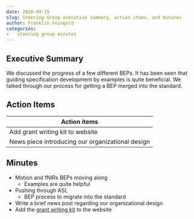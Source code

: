 ```yaml
---
date: 2020-09-15
slug: Steering Group executive summary, action items, and minutes
author: Franklin Feingold
categories:
-   steering group minutes
---
```





<!-- more -->


## Executive Summary

We discussed the progress of a few different BEPs. It has been seen that guiding specification development by examples is quite beneficial. We talked through our process for getting a BEP merged into the standard.

## Action Items

| Action items |
| -------- |
| Add grant writing kit to website    |
| News piece introducing our organizational design |

## Minutes

- Motion and fNIRs BEPs moving along
  - Examples are quite helpful
- Pushing through ASL
  - BEP process to migrate into the standard
- Write a brief news post regarding our organizational design
- Add the [grant writing kit](https://docs.google.com/document/d/1Q7JTOvUqt05YQfnbvGoP1SZQy_CGkNEVcsVZeS4D5_o/edit#) to the website
